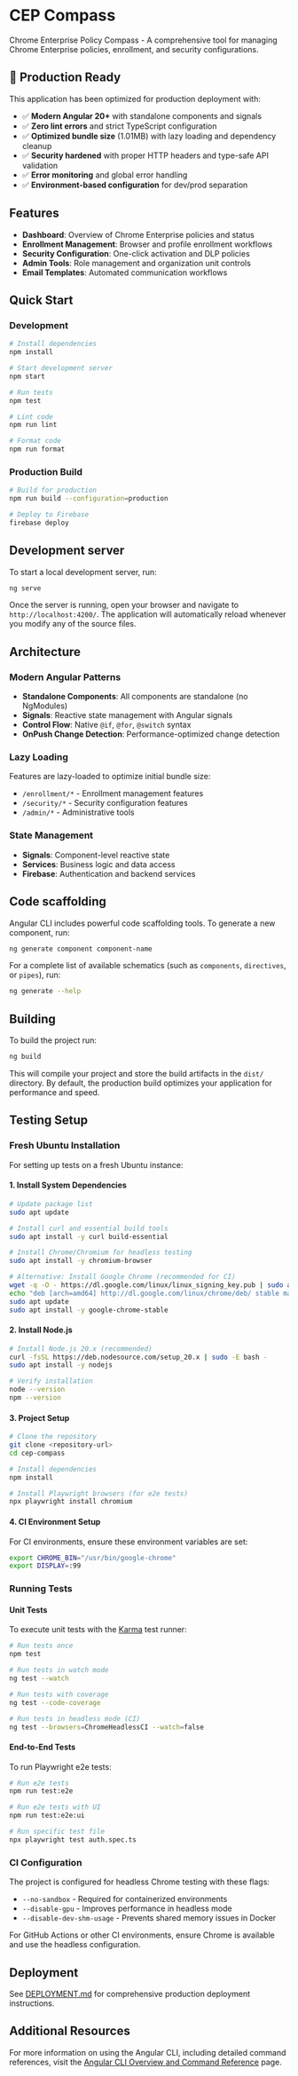 # CEP Compass

Chrome Enterprise Policy Compass - A comprehensive tool for managing Chrome Enterprise policies, enrollment, and security configurations.

## 🚀 Production Ready

This application has been optimized for production deployment with:

- ✅ **Modern Angular 20+** with standalone components and signals
- ✅ **Zero lint errors** and strict TypeScript configuration
- ✅ **Optimized bundle size** (1.01MB) with lazy loading and dependency cleanup
- ✅ **Security hardened** with proper HTTP headers and type-safe API validation
- ✅ **Error monitoring** and global error handling
- ✅ **Environment-based configuration** for dev/prod separation

## Features

- **Dashboard**: Overview of Chrome Enterprise policies and status
- **Enrollment Management**: Browser and profile enrollment workflows
- **Security Configuration**: One-click activation and DLP policies
- **Admin Tools**: Role management and organization unit controls
- **Email Templates**: Automated communication workflows

## Quick Start

### Development

```bash
# Install dependencies
npm install

# Start development server
npm start

# Run tests
npm test

# Lint code
npm run lint

# Format code
npm run format
```

### Production Build

```bash
# Build for production
npm run build --configuration=production

# Deploy to Firebase
firebase deploy
```

## Development server

To start a local development server, run:

```bash
ng serve
```

Once the server is running, open your browser and navigate to `http://localhost:4200/`. The application will automatically reload whenever you modify any of the source files.

## Architecture

### Modern Angular Patterns

- **Standalone Components**: All components are standalone (no NgModules)
- **Signals**: Reactive state management with Angular signals
- **Control Flow**: Native `@if`, `@for`, `@switch` syntax
- **OnPush Change Detection**: Performance-optimized change detection

### Lazy Loading

Features are lazy-loaded to optimize initial bundle size:

- `/enrollment/*` - Enrollment management features
- `/security/*` - Security configuration features
- `/admin/*` - Administrative tools

### State Management

- **Signals**: Component-level reactive state
- **Services**: Business logic and data access
- **Firebase**: Authentication and backend services

## Code scaffolding

Angular CLI includes powerful code scaffolding tools. To generate a new component, run:

```bash
ng generate component component-name
```

For a complete list of available schematics (such as `components`, `directives`, or `pipes`), run:

```bash
ng generate --help
```

## Building

To build the project run:

```bash
ng build
```

This will compile your project and store the build artifacts in the `dist/` directory. By default, the production build optimizes your application for performance and speed.

## Testing Setup

### Fresh Ubuntu Installation

For setting up tests on a fresh Ubuntu instance:

#### 1. Install System Dependencies

```bash
# Update package list
sudo apt update

# Install curl and essential build tools
sudo apt install -y curl build-essential

# Install Chrome/Chromium for headless testing
sudo apt install -y chromium-browser

# Alternative: Install Google Chrome (recommended for CI)
wget -q -O - https://dl.google.com/linux/linux_signing_key.pub | sudo apt-key add -
echo "deb [arch=amd64] http://dl.google.com/linux/chrome/deb/ stable main" | sudo tee /etc/apt/sources.list.d/google-chrome.list
sudo apt update
sudo apt install -y google-chrome-stable
```

#### 2. Install Node.js

```bash
# Install Node.js 20.x (recommended)
curl -fsSL https://deb.nodesource.com/setup_20.x | sudo -E bash -
sudo apt install -y nodejs

# Verify installation
node --version
npm --version
```

#### 3. Project Setup

```bash
# Clone the repository
git clone <repository-url>
cd cep-compass

# Install dependencies
npm install

# Install Playwright browsers (for e2e tests)
npx playwright install chromium
```

#### 4. CI Environment Setup

For CI environments, ensure these environment variables are set:

```bash
export CHROME_BIN="/usr/bin/google-chrome"
export DISPLAY=:99
```

### Running Tests

#### Unit Tests

To execute unit tests with the [Karma](https://karma-runner.github.io) test runner:

```bash
# Run tests once
npm test

# Run tests in watch mode
ng test --watch

# Run tests with coverage
ng test --code-coverage

# Run tests in headless mode (CI)
ng test --browsers=ChromeHeadlessCI --watch=false
```

#### End-to-End Tests

To run Playwright e2e tests:

```bash
# Run e2e tests
npm run test:e2e

# Run e2e tests with UI
npm run test:e2e:ui

# Run specific test file
npx playwright test auth.spec.ts
```

### CI Configuration

The project is configured for headless Chrome testing with these flags:
- `--no-sandbox` - Required for containerized environments
- `--disable-gpu` - Improves performance in headless mode
- `--disable-dev-shm-usage` - Prevents shared memory issues in Docker

For GitHub Actions or other CI environments, ensure Chrome is available and use the headless configuration.

## Deployment

See [DEPLOYMENT.md](./DEPLOYMENT.md) for comprehensive production deployment instructions.

## Additional Resources

For more information on using the Angular CLI, including detailed command references, visit the [Angular CLI Overview and Command Reference](https://angular.dev/tools/cli) page.
